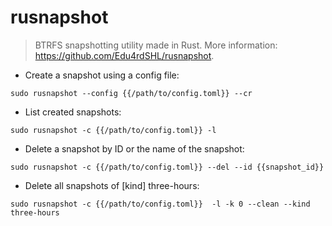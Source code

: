 # rusnapshot

> BTRFS snapshotting utility made in Rust.
> More information: <https://github.com/Edu4rdSHL/rusnapshot>.

- Create a snapshot using a config file:

`sudo rusnapshot --config {{/path/to/config.toml}} --cr`

- List created snapshots:

`sudo rusnapshot -c {{/path/to/config.toml}} -l`

- Delete a snapshot by ID or the name of the snapshot:

`sudo rusnapshot -c {{/path/to/config.toml}} --del --id {{snapshot_id}}`

- Delete all snapshots of [kind] three-hours:

`sudo rusnapshot -c {{/path/to/config.toml}}  -l -k 0 --clean --kind three-hours`
